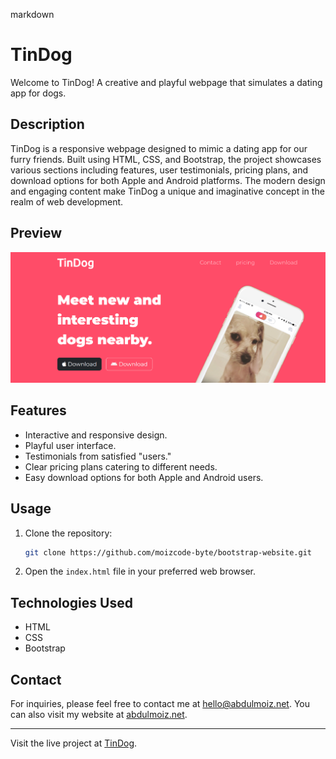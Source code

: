 
markdown
# TinDog

Welcome to TinDog! A creative and playful webpage that simulates a dating app for dogs.

## Description

TinDog is a responsive webpage designed to mimic a dating app for our furry friends. Built using HTML, CSS, and Bootstrap, the project showcases various sections including features, user testimonials, pricing plans, and download options for both Apple and Android platforms. The modern design and engaging content make TinDog a unique and imaginative concept in the realm of web development.

## Preview

![TinDog Preview](/preview.png)

## Features

- Interactive and responsive design.
- Playful user interface.
- Testimonials from satisfied "users."
- Clear pricing plans catering to different needs.
- Easy download options for both Apple and Android users.

## Usage

1. Clone the repository:
   ```sh
   git clone https://github.com/moizcode-byte/bootstrap-website.git
   ```

2. Open the `index.html` file in your preferred web browser.

## Technologies Used

- HTML
- CSS
- Bootstrap

## Contact

For inquiries, please feel free to contact me at [hello@abdulmoiz.net](mailto:hello@abdulmoiz.net). You can also visit my website at [abdulmoiz.net](https://abdulmoiz.net).



---

Visit the live project at [TinDog](https://moiz-codebyte.github.io/Bootstrap-website/).
```

